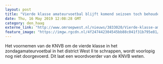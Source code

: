 ```yaml
---
layout: post
title: "Vierde klasse amateurvoetbal blijft komend seizoen toch behouden"
date: Thu, 16 May 2019 12:08:28 GMT
category: den_haag
externe_link: "http://www.omroepwest.nl/nieuws/3833020/Vierde-klasse-amateurvoetbal-blijft-komend-seizoen-toch-behouden"
feature_image: "https://imgw.rgcdn.nl/4f247442304545bb88c041f31b795e81/opener/3809567.jpg"
---
```


Het voornemen van de KNVB om de vierde klasse in het zondagamateurvoetbal in het district West II te schrappen, wordt voorlopig nog niet doorgevoerd. Dit laat een woordvoerder van de KNVB weten.
